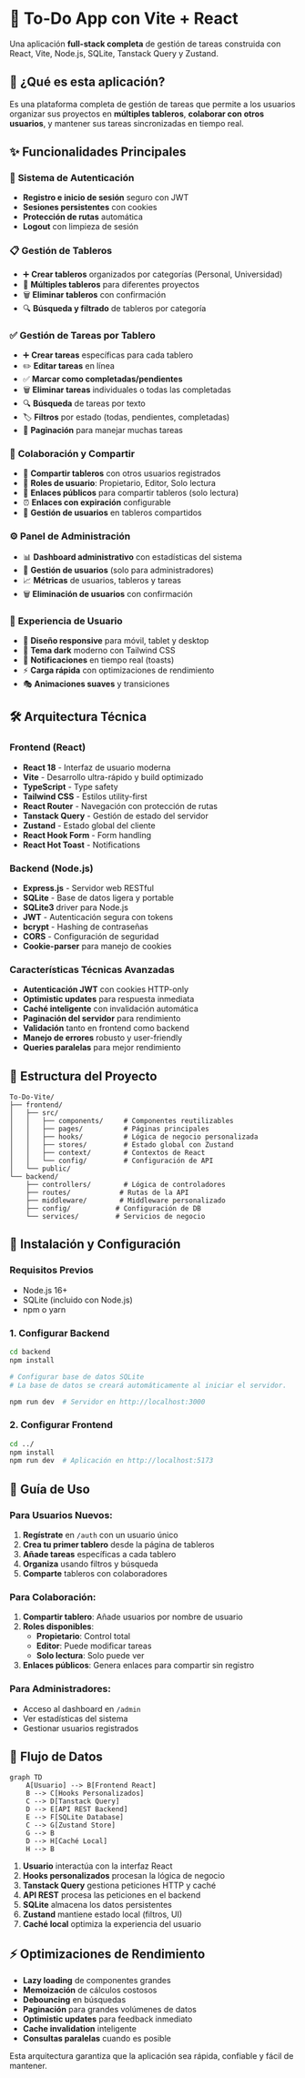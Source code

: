 # 📝 To-Do App con Vite + React

Una aplicación **full-stack completa** de gestión de tareas construida con React, Vite, Node.js, SQLite, Tanstack Query y Zustand.

## 🚀 ¿Qué es esta aplicación?

Es una plataforma completa de gestión de tareas que permite a los usuarios organizar sus proyectos en **múltiples tableros**, **colaborar con otros usuarios**, y mantener sus tareas sincronizadas en tiempo real.

## ✨ Funcionalidades Principales

### 🔐 **Sistema de Autenticación**
- **Registro e inicio de sesión** seguro con JWT
- **Sesiones persistentes** con cookies
- **Protección de rutas** automática
- **Logout** con limpieza de sesión

### 📋 **Gestión de Tableros**
- ➕ **Crear tableros** organizados por categorías (Personal, Universidad)
- 📁 **Múltiples tableros** para diferentes proyectos
- 🗑️ **Eliminar tableros** con confirmación
- 🔍 **Búsqueda y filtrado** de tableros por categoría

### ✅ **Gestión de Tareas por Tablero**
- ➕ **Crear tareas** específicas para cada tablero
- ✏️ **Editar tareas** en línea
- ✅ **Marcar como completadas/pendientes**
- 🗑️ **Eliminar tareas** individuales o todas las completadas
- 🔍 **Búsqueda** de tareas por texto
- 🏷️ **Filtros** por estado (todas, pendientes, completadas)
- 📄 **Paginación** para manejar muchas tareas

### 👥 **Colaboración y Compartir**
- 🤝 **Compartir tableros** con otros usuarios registrados
- 👤 **Roles de usuario**: Propietario, Editor, Solo lectura
- 🔗 **Enlaces públicos** para compartir tableros (solo lectura)
- ⏰ **Enlaces con expiración** configurable
- 👥 **Gestión de usuarios** en tableros compartidos

### ⚙️ **Panel de Administración**
- 📊 **Dashboard administrativo** con estadísticas del sistema
- 👥 **Gestión de usuarios** (solo para administradores)
- 📈 **Métricas** de usuarios, tableros y tareas
- 🗑️ **Eliminación de usuarios** con confirmación

### 🎨 **Experiencia de Usuario**
- 📱 **Diseño responsive** para móvil, tablet y desktop
- 🌙 **Tema dark** moderno con Tailwind CSS
- 🔔 **Notificaciones** en tiempo real (toasts)
- ⚡ **Carga rápida** con optimizaciones de rendimiento
- 🎭 **Animaciones suaves** y transiciones

## 🛠️ Arquitectura Técnica

### **Frontend (React)**
- **React 18** - Interfaz de usuario moderna
- **Vite** - Desarrollo ultra-rápido y build optimizado
- **TypeScript** - Type safety
- **Tailwind CSS** - Estilos utility-first
- **React Router** - Navegación con protección de rutas
- **Tanstack Query** - Gestión de estado del servidor
- **Zustand** - Estado global del cliente
- **React Hook Form** - Form handling
- **React Hot Toast** - Notifications

### **Backend (Node.js)**
- **Express.js** - Servidor web RESTful
- **SQLite** - Base de datos ligera y portable
- **SQLite3** driver para Node.js
- **JWT** - Autenticación segura con tokens
- **bcrypt** - Hashing de contraseñas
- **CORS** - Configuración de seguridad
- **Cookie-parser** para manejo de cookies

### **Características Técnicas Avanzadas**
- **Autenticación JWT** con cookies HTTP-only
- **Optimistic updates** para respuesta inmediata
- **Caché inteligente** con invalidación automática
- **Paginación del servidor** para rendimiento
- **Validación** tanto en frontend como backend
- **Manejo de errores** robusto y user-friendly
- **Queries paralelas** para mejor rendimiento

## 📁 Estructura del Proyecto

```
To-Do-Vite/
├── frontend/
│   ├── src/
│   │   ├── components/     # Componentes reutilizables
│   │   ├── pages/          # Páginas principales
│   │   ├── hooks/          # Lógica de negocio personalizada
│   │   ├── stores/         # Estado global con Zustand
│   │   ├── context/        # Contextos de React
│   │   └── config/         # Configuración de API
│   └── public/
└── backend/
    ├── controllers/        # Lógica de controladores
    ├── routes/            # Rutas de la API
    ├── middleware/        # Middleware personalizado
    ├── config/           # Configuración de DB
    └── services/         # Servicios de negocio
```

## 🚀 Instalación y Configuración

### **Requisitos Previos**
- Node.js 16+ 
- SQLite (incluido con Node.js)
- npm o yarn

### **1. Configurar Backend**
```bash
cd backend
npm install

# Configurar base de datos SQLite
# La base de datos se creará automáticamente al iniciar el servidor.

npm run dev  # Servidor en http://localhost:3000
```

### **2. Configurar Frontend**
```bash
cd ../
npm install
npm run dev  # Aplicación en http://localhost:5173
```

## 📖 Guía de Uso

### **Para Usuarios Nuevos:**
1. **Regístrate** en `/auth` con un usuario único
2. **Crea tu primer tablero** desde la página de tableros
3. **Añade tareas** específicas a cada tablero
4. **Organiza** usando filtros y búsqueda
5. **Comparte** tableros con colaboradores

### **Para Colaboración:**
1. **Compartir tablero**: Añade usuarios por nombre de usuario
2. **Roles disponibles**:
   - **Propietario**: Control total
   - **Editor**: Puede modificar tareas
   - **Solo lectura**: Solo puede ver
3. **Enlaces públicos**: Genera enlaces para compartir sin registro

### **Para Administradores:**
- Acceso al dashboard en `/admin`
- Ver estadísticas del sistema
- Gestionar usuarios registrados

## 🎯 Flujo de Datos

```mermaid
graph TD
    A[Usuario] --> B[Frontend React]
    B --> C[Hooks Personalizados]
    C --> D[Tanstack Query]
    D --> E[API REST Backend]
    E --> F[SQLite Database]
    C --> G[Zustand Store]
    G --> B
    D --> H[Caché Local]
    H --> B
```

1. **Usuario** interactúa con la interfaz React
2. **Hooks personalizados** procesan la lógica de negocio
3. **Tanstack Query** gestiona peticiones HTTP y caché
4. **API REST** procesa las peticiones en el backend
5. **SQLite** almacena los datos persistentes
6. **Zustand** mantiene estado local (filtros, UI)
7. **Caché local** optimiza la experiencia del usuario

## ⚡ Optimizaciones de Rendimiento

- **Lazy loading** de componentes grandes
- **Memoización** de cálculos costosos
- **Debouncing** en búsquedas
- **Paginación** para grandes volúmenes de datos
- **Optimistic updates** para feedback inmediato
- **Cache invalidation** inteligente
- **Consultas paralelas** cuando es posible

Esta arquitectura garantiza que la aplicación sea rápida, confiable y fácil de mantener.